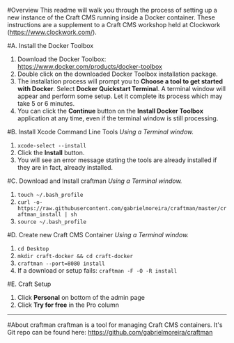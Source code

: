 #Overview
This readme will walk you through the process of setting up a new instance of the Craft CMS running inside a Docker container. These instructions are a supplement to a Craft CMS workshop held at Clockwork (https://www.clockwork.com/).

#A. Install the Docker Toolbox
1. Download the Docker Toolbox: https://www.docker.com/products/docker-toolbox
2. Double click on the downloaded Docker Toolbox installation package.
3. The installation process will prompt you to **Choose a tool to get started with Docker**. Select **Docker Quickstart Terminal**. A terminal window will appear and perform some setup. Let it complete its process which may take 5 or 6 minutes.
4. You can click the **Continue** button on the **Install Docker Toolbox** application at any time, even if the terminal window is still processing.

#B. Install Xcode Command Line Tools
_Using a Terminal window._
1. `xcode-select --install`
2. Click the **Install** button.
3. You will see an error message stating the tools are already installed if they are in fact, already installed.

#C. Download and Install craftman
_Using a Terminal window._
1. `touch ~/.bash_profile`
2. `curl -o- https://raw.githubusercontent.com/gabrielmoreira/craftman/master/craftman_install | sh`
3. `source ~/.bash_profile`

#D. Create new Craft CMS Container
_Using a Terminal window._
1. `cd Desktop`
2. `mkdir craft-docker && cd craft-docker`
3. `craftman --port=8080 install`
4. If a download or setup fails: `craftman -F -O -R install`

#E. Craft Setup
1. Click **Personal** on bottom of the admin page
2. Click **Try for free** in the Pro column

---

#About craftman
craftman is a tool for managing Craft CMS containers. It's Git repo can be found here: https://github.com/gabrielmoreira/craftman
